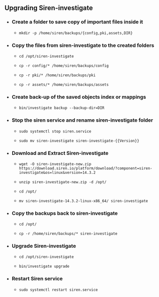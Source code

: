 ## Upgrading Siren-investigate

- ### Create a folder to save copy of important files inside it
  -     mkdir -p /home/siren/backups/{config,pki,assets,DIR}
- ### Copy the files from siren-investigate to the created folders 
  -     cd /opt/siren-investigate
  -     cp -r config/* /home/siren/backups/config
  -     cp -r pki/* /home/siren/backups/pki
  -     cp -r assets/* /home/siren/backups/assets
- ### Create back-up of the saved objects index or mappings
  -     bin/investigate backup --backup-dir=DIR
- ### Stop the siren service and rename siren-investigate folder
  -     sudo systemctl stop siren.service
  -     sudo mv siren-investigate siren-investigate-{{Version}}
- ### Download and Extract Siren-investigate
  -     wget -O siren-investigate-new.zip https://download.siren.io/platform/download/?component=siren-investigate&os=linux&version=14.3.2
  -     unzip siren-investigate-new.zip -d /opt/
  -     cd /opt/
  -     mv siren-investigate-14.3.2-linux-x86_64/ siren-investigate
- ### Copy the backups back to siren-investigate
  -     cd /opt/
  -     cp -r /home/siren/backups/* siren-investigate
- ### Upgrade Siren-investigate
  -     cd /opt/siren-investigate
  -     bin/investigate upgrade
- ### Restart Siren service
  -     sudo systemctl restart siren.service